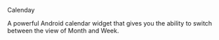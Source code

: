 Calenday

A powerful Android calendar widget that gives you the ability to switch between the view of Month and Week.


